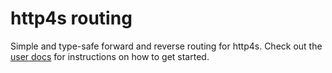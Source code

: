 # http4s routing

Simple and type-safe forward and reverse routing for http4s. Check out the [user docs](https://mblink.github.io/http4s-routing/docs/installation) for instructions on how to get started.
